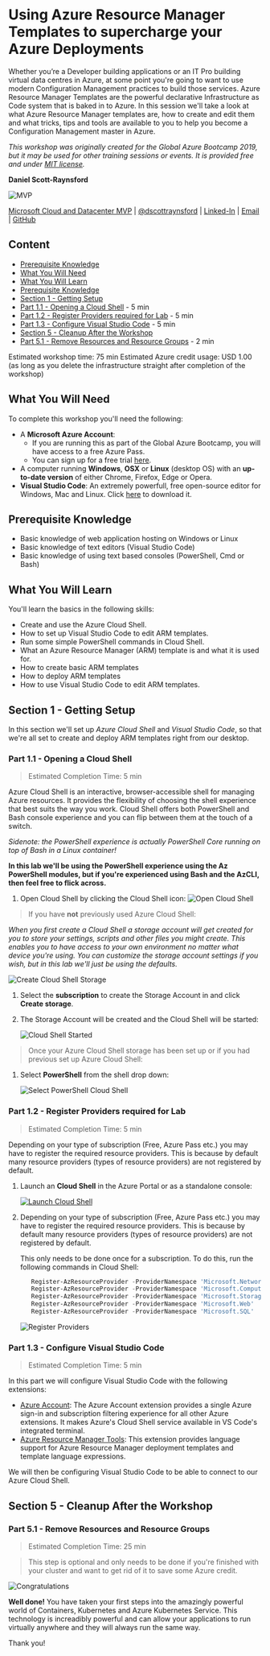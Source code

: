 # Using Azure Resource Manager Templates to supercharge your Azure Deployments

Whether you’re a Developer building applications or an IT Pro building virtual data centres in
Azure, at some point you're going to want to use modern Configuration Management practices to
build those services. Azure Resource Manager Templates are the powerful declarative Infrastructure
as Code system that is baked in to Azure. In this session we'll take a look at what Azure Resource
Manager templates are, how to create and edit them and what tricks, tips and tools are available
to you to help you become a Configuration Management master in Azure.

_This workshop was originally created for the Global Azure Bootcamp 2019, but it may be used for
other training sessions or events. It is provided free and under [MIT license](LICENSE)._

**Daniel Scott-Raynsford**

![MVP](/images/MVP_Logo_Horizontal_Preferred_Cyan300_CMYK_72ppi.png)

[Microsoft Cloud and Datacenter MVP](https://mvp.microsoft.com/en-us/PublicProfile/5002340?fullName=Daniel%20%20Scott-Raynsford) | [@dscottraynsford](https://twitter.com/dscottraynsford) | [Linked-In](https://www.linkedin.com/in/dscottraynsford/) | [Email](mailto:dscottraynsford@outlook.com) | [GitHub](https://www.github.com/PlagueHO)

## Content

- [Prerequisite Knowledge](#prerequisite-knowledge)
- [What You Will Need](#what-you-will-need)
- [What You Will Learn](#what-you-will-learn)
- [Prerequisite Knowledge](#prerequisite-knowledge)
- [Section 1 - Getting Setup](#section-1---getting-setup)
- [Part 1.1 - Opening a Cloud Shell](#part-1.1---opening-a-cloud-shell) - 5 min
- [Part 1.2 - Register Providers required for Lab](#part-1.2---register-providers-required-for-lab) - 5 min
- [Part 1.3 - Configure Visual Studio Code](#part-1.3---configure-visual-studio-code) - 5 min
- [Section 5 - Cleanup After the Workshop](#section-5---cleanup-after-the-workshop)
- [Part 5.1 - Remove Resources and Resource Groups](#part-5.1---remove-resources-and-resource-groups) - 2 min

Estimated workshop time: 75 min
Estimated Azure credit usage: USD 1.00 (as long as you delete the infrastructure straight after completion of the workshop)

## What You Will Need

To complete this workshop you'll need the following:

- A **Microsoft Azure Account**:
  - If you are running this as part of the Global Azure Bootcamp, you will
    have access to a free Azure Pass.
  - You can sign up for a free trial [here](https://azure.microsoft.com/en-us/free/).
- A computer running **Windows**, **OSX** or **Linux** (desktop OS) with
  an **up-to-date version** of either Chrome, Firefox, Edge or Opera.
- **Visual Studio Code**: An extremely powerfull, free open-source editor
  for Windows, Mac and Linux.
  Click [here](https://code.visualstudio.com/) to download it.

## Prerequisite Knowledge

- Basic knowledge of web application hosting on Windows or Linux
- Basic knowledge of text editors (Visual Studio Code)
- Basic knowledge of using text based consoles (PowerShell, Cmd or Bash)

## What You Will Learn

You'll learn the basics in the following skills:

- Create and use the Azure Cloud Shell.
- How to set up Visual Studio Code to edit ARM templates.
- Run some simple PowerShell commands in Cloud Shell.
- What an Azure Resource Manager (ARM) template is and what it is used for.
- How to create basic ARM templates
- How to deploy ARM templates
- How to use Visual Studio Code to edit ARM templates.

## Section 1 - Getting Setup

In this section we'll set up _Azure Cloud Shell_ and _Visual Studio Code_,
so that we're all set to create and deploy ARM templates right from our
desktop.

### Part 1.1 - Opening a Cloud Shell

> Estimated Completion Time: 5 min

Azure Cloud Shell is an interactive, browser-accessible shell for managing
Azure resources. It provides the flexibility of choosing the shell experience
that best suits the way you work. Cloud Shell offers both PowerShell and Bash
console experience and you can flip between them at the touch of a switch.

_Sidenote: the PowerShell experience is actually PowerShell Core running on top
of Bash in a Linux container!_

**In this lab we'll be using the PowerShell experience using the Az PowerShell
modules, but if you're experienced using Bash and the AzCLI, then feel free
to flick across.**

1. Open Cloud Shell by clicking the Cloud Shell icon:
   ![Open Cloud Shell](images/opencloudshell.png "Open Cloud Shell")

> If you have **not** previously used Azure Cloud Shell:

_When you first create a Cloud Shell a storage account will get created
for you to store your settings, scripts and other files you might create.
This enables you to have access to your own environment no matter what
device you're using.
You can customize the storage account settings if you wish, but in this
lab we'll just be using the defaults._

![Create Cloud Shell Storage](images/cloudshellcreatestorage.png "Create Cloud Shell Storage")

1. Select the **subscription** to create the Storage Account in and click
   **Create storage**.

1. The Storage Account will be created and the Cloud Shell will be started:

   ![Cloud Shell Started](images/cloudshellstarted.png "Cloud Shell Started")

> Once your Azure Cloud Shell storage has been set up or if you had previous set up Azure Cloud Shell:

1. Select **PowerShell** from the shell drop down:

   ![Select PowerShell Cloud Shell](images/cloudshellselectpowershell.png "Select PowerShell Cloud Shell")

### Part 1.2 - Register Providers required for Lab

> Estimated Completion Time: 5 min

Depending on your type of subscription (Free, Azure Pass etc.) you may have to register the required resource providers. This is because by
   default many resource providers (types of resource providers) are not
   registered by default.

1. Launch an **Cloud Shell** in the Azure Portal or as a standalone console:

   [![Launch Cloud Shell](https://shell.azure.com/images/launchcloudshell.png "Launch Cloud Shell")](https://shell.azure.com)

1. Depending on your type of subscription (Free, Azure Pass etc.) you may
   have to register the required resource providers. This is because by
   default many resource providers (types of resource providers) are not
   registered by default.

   This only needs to be done once for a subscription. To do this, run
   the following commands in Cloud Shell:

   ```powershell
      Register-AzResourceProvider -ProviderNamespace 'Microsoft.Network'
      Register-AzResourceProvider -ProviderNamespace 'Microsoft.Compute'
      Register-AzResourceProvider -ProviderNamespace 'Microsoft.Storage'
      Register-AzResourceProvider -ProviderNamespace 'Microsoft.Web'
      Register-AzResourceProvider -ProviderNamespace 'Microsoft.SQL'
   ```

   ![Register Providers](images/registerproviders.png "Register Providers")

### Part 1.3 - Configure Visual Studio Code

> Estimated Completion Time: 5 min

In this part we will configure Visual Studio Code with the following
extensions:

- [Azure Account](https://marketplace.visualstudio.com/items?itemName=ms-vscode.azure-account):
  The Azure Account extension provides a single Azure sign-in and subscription filtering experience for all other Azure extensions. It makes Azure's Cloud Shell service available in VS Code's integrated terminal.
- [Azure Resource Manager Tools](https://marketplace.visualstudio.com/items?itemName=msazurermtools.azurerm-vscode-tools):
  This extension provides language support for Azure Resource Manager deployment templates and template language expressions.

We will then be configuring Visual Studio Code to be able to connect
to our Azure Cloud Shell.

## Section 5 - Cleanup After the Workshop

### Part 5.1 - Remove Resources and Resource Groups

> Estimated Completion Time: 25 min

> This step is optional and only needs to be done if you're finished with your
> cluster and want to get rid of it to save some Azure credit.

![Congratulations](images/congratulations.png "Congratulations")

**Well done!**
You have taken your first steps into the amazingly powerful world of
Containers, Kubernetes and Azure Kubernetes Service. This technology is
increadibly powerful and can allow your applications to run virtually
anywhere and they will always run the same way.

Thank you!
